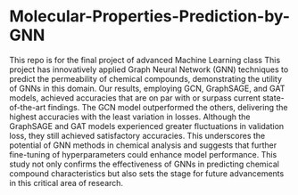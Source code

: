 # Molecular-Properties-Prediction-by-GNN
This repo is for the final project of advanced Machine Learning class
This project has innovatively applied Graph Neural Network (GNN) techniques to predict the permeability of chemical compounds, demonstrating the utility of GNNs in this domain. Our results, employing GCN, GraphSAGE, and GAT models, achieved accuracies that are on par with or surpass current state-of-the-art findings. The GCN model outperformed the others, delivering the highest accuracies with the least variation in losses. Although the GraphSAGE and GAT models experienced greater fluctuations in validation loss, they still achieved satisfactory accuracies. This underscores the potential of GNN methods in chemical analysis and suggests that further fine-tuning of hyperparameters could enhance model performance. This study not only confirms the effectiveness of GNNs in predicting chemical compound characteristics but also sets the stage for future advancements in this critical area of research.
